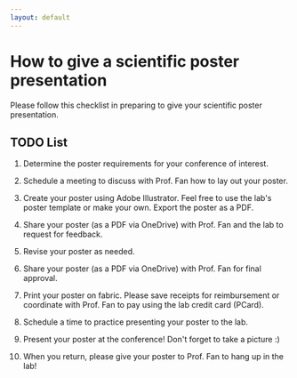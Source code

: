 ```yaml
---
layout: default
---
```


# How to give a scientific poster presentation

Please follow this checklist in preparing to give your scientific poster presentation.

## TODO List

1. Determine the poster requirements for your conference of interest. 

2. Schedule a meeting to discuss with Prof. Fan how to lay out your poster.

3. Create your poster using Adobe Illustrator. Feel free to use the lab's poster template or make your own. Export the poster as a PDF.

4. Share your poster (as a PDF via OneDrive) with Prof. Fan and the lab to request for feedback.

5. Revise your poster as needed.

6. Share your poster (as a PDF via OneDrive) with Prof. Fan for final approval.

7. Print your poster on fabric. Please save receipts for reimbursement or coordinate with Prof. Fan to pay using the lab credit card (PCard).

8. Schedule a time to practice presenting your poster to the lab.

9. Present your poster at the conference! Don't forget to take a picture :)

10. When you return, please give your poster to Prof. Fan to hang up in the lab!


